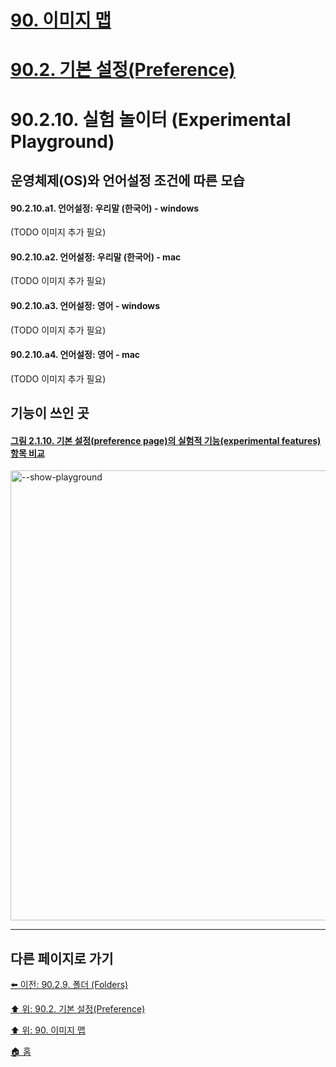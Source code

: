 # [90. 이미지 맵](./90-00-image-map.md)
# [90.2. 기본 설정(Preference)](./90-02-00-preference.md)
# 90.2.10. 실험 놀이터 (Experimental Playground)
## 운영체제(OS)와 언어설정 조건에 따른 모습
#### 90.2.10.a1. 언어설정: 우리말 (한국어) - windows
(TODO 이미지 추가 필요)
#### 90.2.10.a2. 언어설정: 우리말 (한국어) - mac
(TODO 이미지 추가 필요)
#### 90.2.10.a3. 언어설정: 영어 - windows
(TODO 이미지 추가 필요)
#### 90.2.10.a4. 언어설정: 영어 - mac
(TODO 이미지 추가 필요)

## 기능이 쓰인 곳
#### [그림 2.1.10. 기본 설정(preference page)의 실험적 기능(experimental features) 항목 비교](https://wonder13662.github.io/gimp/2.10.36_ko/02-01-running-gimp.html#%EA%B7%B8%EB%A6%BC-2110-%EA%B8%B0%EB%B3%B8-%EC%84%A4%EC%A0%95preference-page%EC%9D%98-%EC%8B%A4%ED%97%98%EC%A0%81-%EA%B8%B0%EB%8A%A5experimental-features-%ED%95%AD%EB%AA%A9-%EB%B9%84%EA%B5%90)
[<img width="720" alt="--show-playground" environment="MacOS:Sonoma 14.2.1 GIMP 2.10.36" src="https://github.com/wonder13662/gimp/assets/15767104/0c9bd441-4cb1-4aac-80d9-3b387ab124cc">](https://wonder13662.github.io/gimp/2.10.36_ko/02-01-running-gimp.html#%EA%B7%B8%EB%A6%BC-2110-%EA%B8%B0%EB%B3%B8-%EC%84%A4%EC%A0%95preference-page%EC%9D%98-%EC%8B%A4%ED%97%98%EC%A0%81-%EA%B8%B0%EB%8A%A5experimental-features-%ED%95%AD%EB%AA%A9-%EB%B9%84%EA%B5%90)

***

## 다른 페이지로 가기

[⬅️ 이전: 90.2.9. 폴더 (Folders)](./90-02-09-folders.md)

[⬆️ 위: 90.2. 기본 설정(Preference)](./90-02-00-preference.md)

[⬆️ 위: 90. 이미지 맵](./90-00-image-map.md)

[🏠 홈](./00-home.md)
